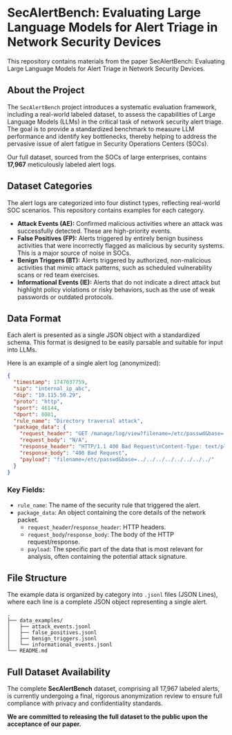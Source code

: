 # SecAlertBench: Evaluating Large Language Models for Alert Triage in Network Security Devices

This repository contains materials from the paper SecAlertBench: Evaluating Large Language Models for Alert Triage in Network Security Devices.

## About the Project

The `SecAlertBench` project introduces a systematic evaluation framework, including a real-world labeled dataset, to assess the capabilities of Large Language Models (LLMs) in the critical task of network security alert triage. The goal is to provide a standardized benchmark to measure LLM performance and identify key bottlenecks, thereby helping to address the pervasive issue of alert fatigue in Security Operations Centers (SOCs).

Our full dataset, sourced from the SOCs of large enterprises, contains **17,967** meticulously labeled alert logs.


## Dataset Categories

The alert logs are categorized into four distinct types, reflecting real-world SOC scenarios. This repository contains examples for each category.

*   **Attack Events (AE):** Confirmed malicious activities where an attack was successfully detected. These are high-priority events.
*   **False Positives (FP):** Alerts triggered by entirely benign business activities that were incorrectly flagged as malicious by security systems. This is a major source of noise in SOCs.
*   **Benign Triggers (BT):** Alerts triggered by authorized, non-malicious activities that mimic attack patterns, such as scheduled vulnerability scans or red team exercises.
*   **Informational Events (IE):** Alerts that do not indicate a direct attack but highlight policy violations or risky behaviors, such as the use of weak passwords or outdated protocols.

## Data Format

Each alert is presented as a single JSON object with a standardized schema. This format is designed to be easily parsable and suitable for input into LLMs.

Here is an example of a single alert log (anonymized):

```json
{
  "timestamp": 1747037759,
  "sip": "internal_ip_abc",
  "dip": "10.115.50.29",
  "proto": "http",
  "sport": 46144,
  "dport": 8081,
  "rule_name": "Directory traversal attack",
  "package_data": {
    "request_header": "GET /manage/log/view?filename=/etc/passwd&base=../../../../../../../../ HTTP/1.1\nHost: host_xyz\nUser-Agent: Mozilla/5.0...\n",
    "request_body": "N/A",
    "response_header": "HTTP/1.1 400 Bad Request\nContent-Type: text/plain; charset=utf-8\n",
    "response_body": "400 Bad Request",
    "payload": "filename=/etc/passwd&base=../../../../../../../../"
  }
}
```

### Key Fields:
*   `rule_name`: The name of the security rule that triggered the alert.
*   `package_data`: An object containing the core details of the network packet.
    *   `request_header`/`response_header`: HTTP headers.
    *   `request_body`/`response_body`: The body of the HTTP request/response.
    *   `payload`: The specific part of the data that is most relevant for analysis, often containing the potential attack signature.

## File Structure

The example data is organized by category into `.jsonl` files (JSON Lines), where each line is a complete JSON object representing a single alert.

```
.
├── data_examples/
│   ├── attack_events.jsonl
│   ├── false_positives.jsonl
│   ├── benign_triggers.jsonl
│   └── informational_events.jsonl
└── README.md
```

## Full Dataset Availability

The complete **SecAlertBench** dataset, comprising all 17,967 labeled alerts, is currently undergoing a final, rigorous anonymization review to ensure full compliance with privacy and confidentiality standards.

**We are committed to releasing the full dataset to the public upon the acceptance of our paper.**


